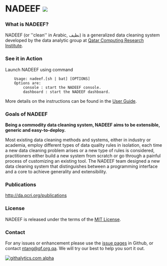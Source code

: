 # NADEEF <img src="https://travis-ci.org/Qatar-Computing-Research-Institute/NADEEF.png" />

### What is NADEEF?

NADEEF (or ''clean'' in Arabic, نظيف) is a generalized data cleaning system developed by the data analytic group at [Qatar Computing Research Institute](da.qcri.org). 

### See it in Action

Launch NADEEF using command 
```
    Usage: nadeef.[sh | bat] [OPTIONS]
    Options are:
        console : start the NADEEF console.
        dashboard : start the NADEEF dashboard.
```

More details on the instructions can be found in the [User Guide](https://github.com/daqcri/NADEEF/wiki/User-Guide).

### Goals of NADEEF

**Being a commodity data cleaning system, NADEEF aims to be extensible, generic and easy-to-deploy.**

Most existing data cleaning methods and systems, either in industry or academia,
employ different types of data quality rules in isolation, each time a new data cleaning problem arises or
a new type of rules is considered, practitioners either build a new system from scratch or go through a painful
process of customizing an existing tool. The NADEEF team designed a new data cleaning system that distinguishes
between a programming interface and a core to achieve generality and extensibility.

### Publications

http://da.qcri.org/publications

### License

NADEEF is released under the terms of the [MIT License](http://opensource.org/licenses/MIT).

### Contact

For any issues or enhancement please use the [issue pages](https://github.com/daqcri/NADEEF/issues) in Github, 
or contact [ntang@qf.org.qa](mailto:ntang@qf.org.qa). We will try our best to help you sort it out.

[![githalytics.com alpha](https://cruel-carlota.pagodabox.com/52403ffdf07e8a16ffb06c7ab492e5df "githalytics.com")](http://githalytics.com/daqcri/NADEEF)
